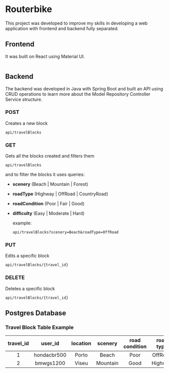 # Routerbike

This project was developed to improve my skills in developing a web application with frontend and backend fully separated.

## Frontend

It was built on React using Material UI.

![]()



## Backend

The backend was developed in Java with Spring Boot and built an API using CRUD operations to learn more about the Model Repository Controller Service structure.

### POST

Creates a new block

    api/travelBlocks

### GET

Gets all the blocks created and filters them

    api/travelBlocks

and to filter the blocks it uses queries:
- **scenery** (Beach | Mountain | Forest)
- **roadType** (Highway | OffRoad | CountryRoad)
- **roadCondition** (Poor | Fair | Good)
- **difficulty** (Easy | Moderate | Hard)

  example:

      api/travelBlocks?scenery=Beach&roadType=OffRoad

### PUT

Edits a specific block

    api/travelBlocks/{travel_id}
   
### DELETE

Deletes a specific block

    api/travelBlocks/{travel_id}

## Postgres Database

### Travel Block Table Example

| travel_id  | user_id     | location     | scenery     | road condition  | road type   | difficulty      |
|:----------:|:-----------:| :-----------:| :---------: |:---------------:| :----------:| :-------------: |
| 1          | hondacbr500 | Porto        | Beach       | Poor            | OffRoad     | Moderate        |
| 2          | bmwgs1200   | Viseu        | Mountain    | Good            | Highway     | Easy            |




